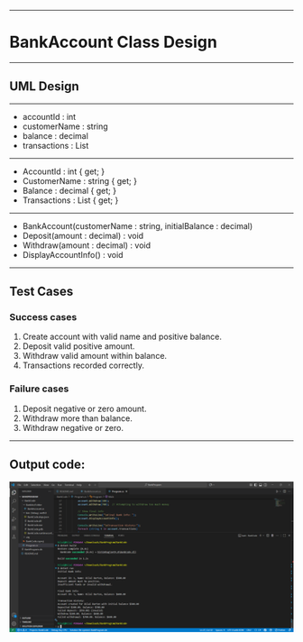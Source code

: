 ---------------------------------
# BankAccount Class Design
---------------------------------
## **UML Design**
---------------------------------
- accountId : int
- customerName : string
- balance : decimal
- transactions : List<string>
---------------------------------
+ AccountId : int { get; }
+ CustomerName : string { get; }
+ Balance : decimal { get; }
+ Transactions : List<string> { get; }
---------------------------------
+ BankAccount(customerName : string, initialBalance : decimal)
+ Deposit(amount : decimal) : void
+ Withdraw(amount : decimal) : void
+ DisplayAccountInfo() : void

------

## Test Cases

### **Success cases**
1. Create account with valid name and positive balance.
2. Deposit valid positive amount.
3. Withdraw valid amount within balance.
4. Transactions recorded correctly.

### **Failure cases**
1. Deposit negative or zero amount.
2. Withdraw more than balance.
3. Withdraw negative or zero.

------

## Output code:
![Screenshot](Screenshot_2025-09-24_202919.png)
